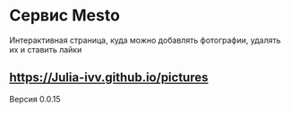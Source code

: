 Сервис Mesto
===
Интерактивная страница, куда можно добавлять фотографии, удалять их и ставить лайки

https://Julia-ivv.github.io/pictures
----
Версия 0.0.15

